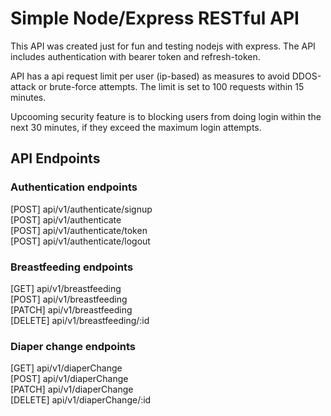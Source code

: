 # Simple Node/Express RESTful API
This API was created just for fun and testing nodejs with express. 
The API includes authentication with bearer token and refresh-token.

API has a api request limit per user (ip-based) as measures to avoid DDOS-attack or brute-force attempts.
The limit is set to 100 requests within 15 minutes.

Upcooming security feature is to blocking users from doing login within the next 30 minutes, if they exceed the maximum login attempts.
 

## API Endpoints

### Authentication endpoints
[POST] api/v1/authenticate/signup \
[POST] api/v1/authenticate \
[POST] api/v1/authenticate/token \
[POST] api/v1/authenticate/logout 

### Breastfeeding endpoints
[GET] api/v1/breastfeeding \
[POST] api/v1/breastfeeding \
[PATCH] api/v1/breastfeeding \
[DELETE] api/v1/breastfeeding/:id

### Diaper change endpoints
[GET] api/v1/diaperChange \
[POST] api/v1/diaperChange \
[PATCH] api/v1/diaperChange \
[DELETE] api/v1/diaperChange/:id
